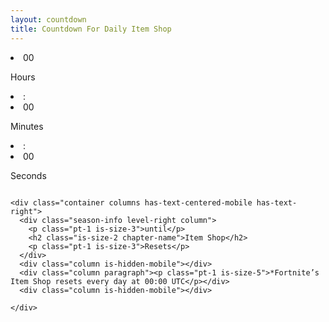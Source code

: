 ```yaml
---
layout: countdown
title: Countdown For Daily Item Shop
---
```




  <section class="item-shop hero container countdown-section is-fullheight">
    <div class="columns countdown-hours container is-vcentered">
      <div id="clock" class="column is-flex is-justify-content-center timenite-blue pt-4">
        <li class="has-text-centered"><span class="hours">00</span><p class="hours_text is-size-5 has-text-centered">Hours</p></li>
        <li class="pb-3 pr-3 pl-3 ">:</li>
        <li  class="has-text-centered"><span class="minutes">00</span><p class="minutes_text is-size-5 has-text-centered">Minutes</p></li>
        <li class="pb-3 pr-3 pl-3">:</li>
        <li  class="has-text-centered" ><span class="seconds">00</span><p class="seconds_text is-size-5 has-text-centered">Seconds</p></li>
      </div>
    </div>

    <div class="container columns has-text-centered-mobile has-text-right">
      <div class="season-info level-right column">
        <p class="pt-1 is-size-3">until</p>
        <h2 class="is-size-2 chapter-name">Item Shop</h2>
        <p class="pt-1 is-size-3">Resets</p>
      </div>
      <div class="column is-hidden-mobile"></div>
      <div class="column paragraph"><p class="pt-1 is-size-5">*Fortnite’s Item Shop resets every day at 00:00 UTC</p></div>
      <div class="column is-hidden-mobile"></div>

    </div>
  </section>






